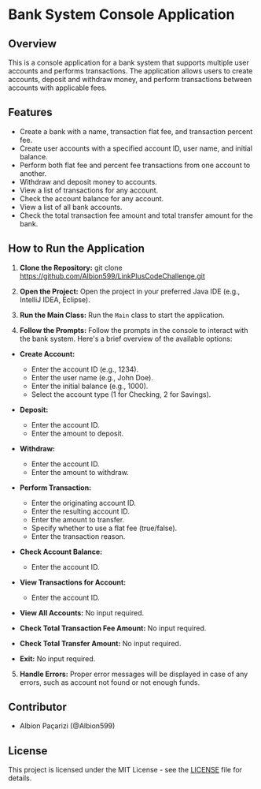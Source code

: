 # Bank System Console Application

## Overview
This is a console application for a bank system that supports multiple user accounts and performs transactions. The application allows users to create accounts, deposit and withdraw money, and perform transactions between accounts with applicable fees.

## Features
- Create a bank with a name, transaction flat fee, and transaction percent fee.
- Create user accounts with a specified account ID, user name, and initial balance.
- Perform both flat fee and percent fee transactions from one account to another.
- Withdraw and deposit money to accounts.
- View a list of transactions for any account.
- Check the account balance for any account.
- View a list of all bank accounts.
- Check the total transaction fee amount and total transfer amount for the bank.

## How to Run the Application
1. **Clone the Repository:** 
git clone https://github.com/Albion599/LinkPlusCodeChallenge.git


2. **Open the Project:**
Open the project in your preferred Java IDE (e.g., IntelliJ IDEA, Eclipse).

3. **Run the Main Class:**
Run the `Main` class to start the application.

4. **Follow the Prompts:**
Follow the prompts in the console to interact with the bank system. Here's a brief overview of the available options:

- **Create Account:**
  - Enter the account ID (e.g., 1234).
  - Enter the user name (e.g., John Doe).
  - Enter the initial balance (e.g., 1000).
  - Select the account type (1 for Checking, 2 for Savings).

- **Deposit:**
  - Enter the account ID.
  - Enter the amount to deposit.

- **Withdraw:**
  - Enter the account ID.
  - Enter the amount to withdraw.

- **Perform Transaction:**
  - Enter the originating account ID.
  - Enter the resulting account ID.
  - Enter the amount to transfer.
  - Specify whether to use a flat fee (true/false).
  - Enter the transaction reason.

- **Check Account Balance:**
  - Enter the account ID.

- **View Transactions for Account:**
  - Enter the account ID.

- **View All Accounts:** No input required.

- **Check Total Transaction Fee Amount:** No input required.

- **Check Total Transfer Amount:** No input required.

- **Exit:** No input required.

5. **Handle Errors:**
Proper error messages will be displayed in case of any errors, such as account not found or not enough funds.

## Contributor
- Albion Paçarizi (@Albion599)

## License
This project is licensed under the MIT License - see the [LICENSE](LICENSE) file for details.


